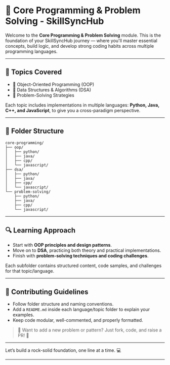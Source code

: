 # 📘 Core Programming & Problem Solving - SkillSyncHub

Welcome to the **Core Programming & Problem Solving** module. This is the foundation of your SkillSyncHub journey — where you'll master essential concepts, build logic, and develop strong coding habits across multiple programming languages.

---

## 🧠 Topics Covered
- 🔹 Object-Oriented Programming (OOP)
- 🔹 Data Structures & Algorithms (DSA)
- 🔹 Problem-Solving Strategies

Each topic includes implementations in multiple languages: **Python, Java, C++, and JavaScript**, to give you a cross-paradigm perspective.

---

## 📁 Folder Structure
```
core-programming/
├── oop/
│   ├── python/
│   ├── java/
│   ├── cpp/
│   └── javascript/
├── dsa/
│   ├── python/
│   ├── java/
│   ├── cpp/
│   └── javascript/
└── problem-solving/
    ├── python/
    ├── java/
    ├── cpp/
    └── javascript/
```

---

## 🔍 Learning Approach
- Start with **OOP principles and design patterns**.
- Move on to **DSA**, practicing both theory and practical implementations.
- Finish with **problem-solving techniques and coding challenges**.

Each subfolder contains structured content, code samples, and challenges for that topic/language.

---

## 📌 Contributing Guidelines
- Follow folder structure and naming conventions.
- Add a `README.md` inside each language/topic folder to explain your examples.
- Keep code modular, well-commented, and properly formatted.

> 📂 Want to add a new problem or pattern? Just fork, code, and raise a PR! 💙

---

Let’s build a rock-solid foundation, one line at a time. 💻

---
